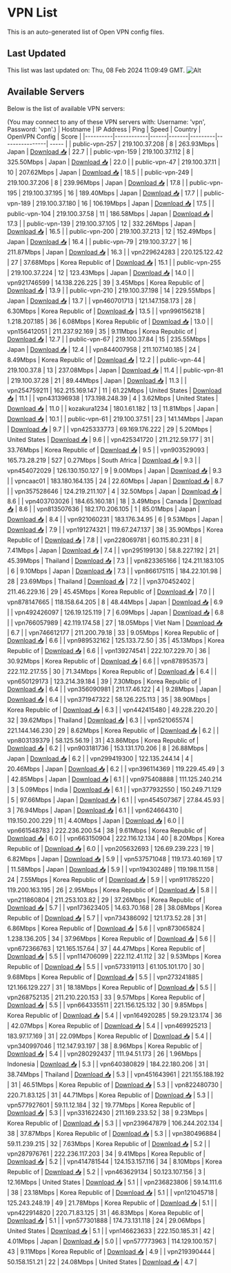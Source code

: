 # VPN List

This is an auto-generated list of Open VPN config files.

## Last Updated

This list was last updated on: Thu, 08 Feb 2024 11:09:49 GMT.
![Alt](https://repobeats.axiom.co/api/embed/186b98318ef1479477931607c1ad7d823f12451f.svg "Repobeats analytics image")

## Available Servers

Below is the list of available VPN servers:

(You may connect to any of these VPN servers with: Username: 'vpn', Password: 'vpn'.)
| Hostname | IP Address | Ping | Speed | Country | OpenVPN Config | Score |
|----------|------------|------|-------|---------|----------------| ----- |
| public-vpn-257 | 219.100.37.208 | 8 | 263.93Mbps | Japan | [Download 📥](./configs/server_0_JP.ovpn) | 22.7 |
| public-vpn-159 | 219.100.37.112 | 8 | 325.50Mbps | Japan | [Download 📥](./configs/server_1_JP.ovpn) | 22.0 |
| public-vpn-47 | 219.100.37.11 | 10 | 207.62Mbps | Japan | [Download 📥](./configs/server_2_JP.ovpn) | 18.5 |
| public-vpn-249 | 219.100.37.206 | 8 | 239.96Mbps | Japan | [Download 📥](./configs/server_3_JP.ovpn) | 17.8 |
| public-vpn-195 | 219.100.37.195 | 16 | 189.40Mbps | Japan | [Download 📥](./configs/server_4_JP.ovpn) | 17.7 |
| public-vpn-189 | 219.100.37.180 | 16 | 106.19Mbps | Japan | [Download 📥](./configs/server_5_JP.ovpn) | 17.5 |
| public-vpn-104 | 219.100.37.58 | 11 | 186.58Mbps | Japan | [Download 📥](./configs/server_6_JP.ovpn) | 17.3 |
| public-vpn-139 | 219.100.37.105 | 12 | 332.26Mbps | Japan | [Download 📥](./configs/server_7_JP.ovpn) | 16.5 |
| public-vpn-200 | 219.100.37.213 | 12 | 152.49Mbps | Japan | [Download 📥](./configs/server_8_JP.ovpn) | 16.4 |
| public-vpn-79 | 219.100.37.27 | 16 | 211.87Mbps | Japan | [Download 📥](./configs/server_9_JP.ovpn) | 16.3 |
| vpn229624283 | 220.125.122.42 | 27 | 37.68Mbps | Korea Republic of | [Download 📥](./configs/server_10_KR.ovpn) | 15.1 |
| public-vpn-255 | 219.100.37.224 | 12 | 123.43Mbps | Japan | [Download 📥](./configs/server_11_JP.ovpn) | 14.0 |
| vpn921746599 | 14.138.226.225 | 39 | 3.45Mbps | Korea Republic of | [Download 📥](./configs/server_12_KR.ovpn) | 13.9 |
| public-vpn-210 | 219.100.37.198 | 14 | 229.55Mbps | Japan | [Download 📥](./configs/server_13_JP.ovpn) | 13.7 |
| vpn460701713 | 121.147.158.173 | 28 | 6.30Mbps | Korea Republic of | [Download 📥](./configs/server_14_KR.ovpn) | 13.5 |
| vpn996156218 | 1.218.207.185 | 36 | 6.08Mbps | Korea Republic of | [Download 📥](./configs/server_15_KR.ovpn) | 13.0 |
| vpn156412051 | 211.237.92.169 | 35 | 9.11Mbps | Korea Republic of | [Download 📥](./configs/server_16_KR.ovpn) | 12.7 |
| public-vpn-67 | 219.100.37.84 | 15 | 235.55Mbps | Japan | [Download 📥](./configs/server_17_JP.ovpn) | 12.4 |
| vpn844007958 | 211.107.140.185 | 24 | 8.49Mbps | Korea Republic of | [Download 📥](./configs/server_18_KR.ovpn) | 12.2 |
| public-vpn-44 | 219.100.37.8 | 13 | 237.08Mbps | Japan | [Download 📥](./configs/server_19_JP.ovpn) | 11.4 |
| public-vpn-81 | 219.100.37.28 | 21 | 89.44Mbps | Japan | [Download 📥](./configs/server_20_JP.ovpn) | 11.3 |
| vpn254759211 | 162.215.169.147 | 11 | 61.22Mbps | United States | [Download 📥](./configs/server_21_US.ovpn) | 11.1 |
| vpn431396938 | 173.198.248.39 | 4 | 3.62Mbps | United States | [Download 📥](./configs/server_22_US.ovpn) | 11.0 |
| kozakura1234 | 180.1.61.182 | 13 | 11.81Mbps | Japan | [Download 📥](./configs/server_23_JP.ovpn) | 10.1 |
| public-vpn-61 | 219.100.37.51 | 23 | 141.14Mbps | Japan | [Download 📥](./configs/server_24_JP.ovpn) | 9.7 |
| vpn425333773 | 69.169.176.222 | 29 | 5.20Mbps | United States | [Download 📥](./configs/server_25_US.ovpn) | 9.6 |
| vpn425341720 | 211.212.59.177 | 31 | 33.76Mbps | Korea Republic of | [Download 📥](./configs/server_26_KR.ovpn) | 9.5 |
| vpn903529093 | 165.73.28.219 | 527 | 0.27Mbps | South Africa | [Download 📥](./configs/server_27_ZA.ovpn) | 9.3 |
| vpn454072029 | 126.130.150.127 | 9 | 9.00Mbps | Japan | [Download 📥](./configs/server_28_JP.ovpn) | 9.3 |
| vpncaac01 | 183.180.164.135 | 24 | 22.60Mbps | Japan | [Download 📥](./configs/server_29_JP.ovpn) | 8.7 |
| vpn357528646 | 124.219.211.107 | 4 | 32.50Mbps | Japan | [Download 📥](./configs/server_30_JP.ovpn) | 8.6 |
| vpn403703026 | 184.65.160.181 | 18 | 3.49Mbps | Canada | [Download 📥](./configs/server_31_CA.ovpn) | 8.6 |
| vpn813507636 | 182.170.206.105 | 1 | 85.01Mbps | Japan | [Download 📥](./configs/server_32_JP.ovpn) | 8.4 |
| vpn921060231 | 183.176.34.95 | 6 | 9.53Mbps | Japan | [Download 📥](./configs/server_33_JP.ovpn) | 7.9 |
| vpn191274321 | 119.67.247.137 | 38 | 35.90Mbps | Korea Republic of | [Download 📥](./configs/server_34_KR.ovpn) | 7.8 |
| vpn228069781 | 60.115.80.231 | 8 | 7.41Mbps | Japan | [Download 📥](./configs/server_35_JP.ovpn) | 7.4 |
| vpn295199130 | 58.8.227.192 | 21 | 45.39Mbps | Thailand | [Download 📥](./configs/server_36_TH.ovpn) | 7.3 |
| vpn823365166 | 124.211.183.105 | 6 | 9.10Mbps | Japan | [Download 📥](./configs/server_37_JP.ovpn) | 7.3 |
| vpn866175115 | 184.22.101.98 | 28 | 23.69Mbps | Thailand | [Download 📥](./configs/server_38_TH.ovpn) | 7.2 |
| vpn370452402 | 211.46.229.16 | 29 | 45.45Mbps | Korea Republic of | [Download 📥](./configs/server_39_KR.ovpn) | 7.0 |
| vpn878147665 | 118.158.64.205 | 8 | 48.44Mbps | Japan | [Download 📥](./configs/server_40_JP.ovpn) | 6.9 |
| vpn492426097 | 126.19.125.119 | 7 | 6.09Mbps | Japan | [Download 📥](./configs/server_41_JP.ovpn) | 6.8 |
| vpn766057989 | 42.119.174.58 | 27 | 18.05Mbps | Viet Nam | [Download 📥](./configs/server_42_VN.ovpn) | 6.7 |
| vpn746612177 | 211.200.79.18 | 33 | 9.05Mbps | Korea Republic of | [Download 📥](./configs/server_43_KR.ovpn) | 6.6 |
| vpn989532162 | 125.133.72.50 | 35 | 45.13Mbps | Korea Republic of | [Download 📥](./configs/server_44_KR.ovpn) | 6.6 |
| vpn139274541 | 222.107.229.70 | 36 | 30.92Mbps | Korea Republic of | [Download 📥](./configs/server_45_KR.ovpn) | 6.6 |
| vpn878953573 | 222.112.217.55 | 30 | 71.34Mbps | Korea Republic of | [Download 📥](./configs/server_46_KR.ovpn) | 6.4 |
| vpn650129173 | 123.214.39.184 | 39 | 7.30Mbps | Korea Republic of | [Download 📥](./configs/server_47_KR.ovpn) | 6.4 |
| vpn356090981 | 211.17.46.122 | 4 | 9.28Mbps | Japan | [Download 📥](./configs/server_48_JP.ovpn) | 6.4 |
| vpn371947322 | 58.126.225.113 | 35 | 38.90Mbps | Korea Republic of | [Download 📥](./configs/server_49_KR.ovpn) | 6.3 |
| vpn442415480 | 49.228.220.20 | 32 | 39.62Mbps | Thailand | [Download 📥](./configs/server_50_TH.ovpn) | 6.3 |
| vpn521065574 | 221.144.146.230 | 29 | 8.62Mbps | Korea Republic of | [Download 📥](./configs/server_51_KR.ovpn) | 6.2 |
| vpn803139379 | 58.125.56.19 | 31 | 43.86Mbps | Korea Republic of | [Download 📥](./configs/server_52_KR.ovpn) | 6.2 |
| vpn903181736 | 153.131.170.206 | 8 | 26.88Mbps | Japan | [Download 📥](./configs/server_53_JP.ovpn) | 6.2 |
| vpn299419300 | 122.135.244.14 | 4 | 20.46Mbps | Japan | [Download 📥](./configs/server_54_JP.ovpn) | 6.2 |
| vpn396114369 | 119.229.45.49 | 3 | 42.85Mbps | Japan | [Download 📥](./configs/server_55_JP.ovpn) | 6.1 |
| vpn975408888 | 111.125.240.214 | 3 | 5.09Mbps | India | [Download 📥](./configs/server_56_IN.ovpn) | 6.1 |
| vpn377932550 | 150.249.71.129 | 5 | 97.66Mbps | Japan | [Download 📥](./configs/server_57_JP.ovpn) | 6.1 |
| vpn454507367 | 27.84.45.93 | 3 | 76.94Mbps | Japan | [Download 📥](./configs/server_58_JP.ovpn) | 6.1 |
| vpn624664310 | 119.150.200.229 | 11 | 4.40Mbps | Japan | [Download 📥](./configs/server_59_JP.ovpn) | 6.0 |
| vpn661548783 | 222.236.200.54 | 38 | 9.61Mbps | Korea Republic of | [Download 📥](./configs/server_60_KR.ovpn) | 6.0 |
| vpn663150904 | 222.116.12.134 | 40 | 8.20Mbps | Korea Republic of | [Download 📥](./configs/server_61_KR.ovpn) | 6.0 |
| vpn205632693 | 126.69.239.223 | 19 | 6.82Mbps | Japan | [Download 📥](./configs/server_62_JP.ovpn) | 5.9 |
| vpn537571048 | 119.173.40.169 | 17 | 11.58Mbps | Japan | [Download 📥](./configs/server_63_JP.ovpn) | 5.9 |
| vpn194302489 | 119.198.11.158 | 24 | 7.55Mbps | Korea Republic of | [Download 📥](./configs/server_64_KR.ovpn) | 5.9 |
| vpn911785220 | 119.200.163.195 | 26 | 2.95Mbps | Korea Republic of | [Download 📥](./configs/server_65_KR.ovpn) | 5.8 |
| vpn211860804 | 211.253.103.82 | 29 | 37.26Mbps | Korea Republic of | [Download 📥](./configs/server_66_KR.ovpn) | 5.7 |
| vpn173623405 | 14.63.70.168 | 28 | 38.08Mbps | Korea Republic of | [Download 📥](./configs/server_67_KR.ovpn) | 5.7 |
| vpn734386092 | 121.173.52.28 | 31 | 6.86Mbps | Korea Republic of | [Download 📥](./configs/server_68_KR.ovpn) | 5.6 |
| vpn873065824 | 1.238.136.205 | 34 | 37.96Mbps | Korea Republic of | [Download 📥](./configs/server_69_KR.ovpn) | 5.6 |
| vpn672366763 | 121.165.157.64 | 37 | 44.47Mbps | Korea Republic of | [Download 📥](./configs/server_70_KR.ovpn) | 5.5 |
| vpn114706099 | 222.112.41.112 | 32 | 9.53Mbps | Korea Republic of | [Download 📥](./configs/server_71_KR.ovpn) | 5.5 |
| vpn573319113 | 61.105.101.170 | 30 | 9.68Mbps | Korea Republic of | [Download 📥](./configs/server_72_KR.ovpn) | 5.5 |
| vpn273241885 | 121.166.129.227 | 31 | 18.18Mbps | Korea Republic of | [Download 📥](./configs/server_73_KR.ovpn) | 5.5 |
| vpn268752135 | 211.210.220.153 | 33 | 9.57Mbps | Korea Republic of | [Download 📥](./configs/server_74_KR.ovpn) | 5.5 |
| vpn664335511 | 221.156.125.132 | 30 | 9.85Mbps | Korea Republic of | [Download 📥](./configs/server_75_KR.ovpn) | 5.4 |
| vpn164920285 | 59.29.123.174 | 36 | 42.07Mbps | Korea Republic of | [Download 📥](./configs/server_76_KR.ovpn) | 5.4 |
| vpn469925213 | 183.97.17.169 | 31 | 22.09Mbps | Korea Republic of | [Download 📥](./configs/server_77_KR.ovpn) | 5.4 |
| vpn340997046 | 112.147.93.197 | 38 | 8.96Mbps | Korea Republic of | [Download 📥](./configs/server_78_KR.ovpn) | 5.4 |
| vpn280292437 | 111.94.51.173 | 26 | 1.96Mbps | Indonesia | [Download 📥](./configs/server_79_ID.ovpn) | 5.3 |
| vpn640380829 | 184.22.180.206 | 31 | 38.74Mbps | Thailand | [Download 📥](./configs/server_80_TH.ovpn) | 5.3 |
| vpn451643961 | 221.155.188.192 | 31 | 46.51Mbps | Korea Republic of | [Download 📥](./configs/server_81_KR.ovpn) | 5.3 |
| vpn822480730 | 220.71.83.125 | 31 | 44.71Mbps | Korea Republic of | [Download 📥](./configs/server_82_KR.ovpn) | 5.3 |
| vpn577927601 | 59.11.12.184 | 32 | 19.77Mbps | Korea Republic of | [Download 📥](./configs/server_83_KR.ovpn) | 5.3 |
| vpn331622430 | 211.169.233.52 | 38 | 9.23Mbps | Korea Republic of | [Download 📥](./configs/server_84_KR.ovpn) | 5.3 |
| vpn239647879 | 106.244.202.134 | 38 | 37.87Mbps | Korea Republic of | [Download 📥](./configs/server_85_KR.ovpn) | 5.3 |
| vpn380496884 | 59.11.239.215 | 32 | 7.63Mbps | Korea Republic of | [Download 📥](./configs/server_86_KR.ovpn) | 5.2 |
| vpn287976761 | 222.236.117.203 | 34 | 9.41Mbps | Korea Republic of | [Download 📥](./configs/server_87_KR.ovpn) | 5.2 |
| vpn414781544 | 124.153.157.116 | 34 | 8.10Mbps | Korea Republic of | [Download 📥](./configs/server_88_KR.ovpn) | 5.2 |
| vpn463629134 | 50.123.107.156 | 3 | 12.16Mbps | United States | [Download 📥](./configs/server_89_US.ovpn) | 5.1 |
| vpn236823806 | 59.14.111.6 | 38 | 23.18Mbps | Korea Republic of | [Download 📥](./configs/server_90_KR.ovpn) | 5.1 |
| vpn121045718 | 125.243.248.19 | 49 | 21.78Mbps | Korea Republic of | [Download 📥](./configs/server_91_KR.ovpn) | 5.1 |
| vpn422914820 | 220.71.83.125 | 31 | 46.83Mbps | Korea Republic of | [Download 📥](./configs/server_92_KR.ovpn) | 5.1 |
| vpn577301888 | 174.73.131.118 | 24 | 29.06Mbps | United States | [Download 📥](./configs/server_93_US.ovpn) | 5.1 |
| vpn146623633 | 222.150.185.31 | 42 | 4.01Mbps | Japan | [Download 📥](./configs/server_94_JP.ovpn) | 5.0 |
| vpn577773963 | 114.129.100.157 | 43 | 9.11Mbps | Korea Republic of | [Download 📥](./configs/server_95_KR.ovpn) | 4.9 |
| vpn219390444 | 50.158.151.21 | 22 | 24.08Mbps | United States | [Download 📥](./configs/server_96_US.ovpn) | 4.7 |
